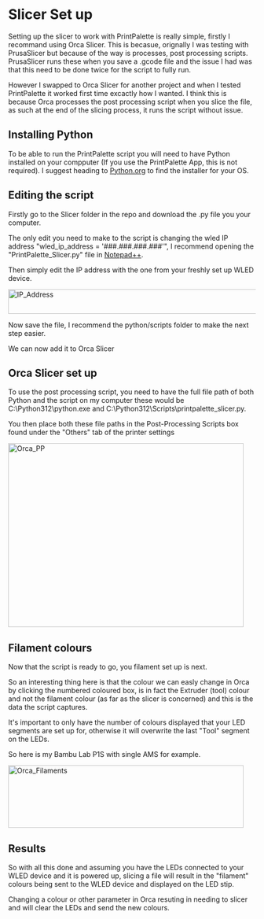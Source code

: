 # Slicer Set up

Setting up the slicer to work with PrintPalette is really simple, firstly I recommand using Orca Slicer. This is becasue, orignally I was testing with PrusaSlicer but because of the way is processes, post processing scripts. PrusaSlicer runs these when you save a .gcode file and the issue I had was that this need to be done twice for the script to fully run.

However I swapped to Orca Slicer for another project and when I tested PrintPalette it worked first time excactly how I wanted. I think this is because Orca processes the post processing script when you slice the file, as such at the end of the slicing process, it runs the script without issue.

## Installing Python

To be able to run the PrintPalette script you will need to have Python installed on your compputer (If you use the PrintPalette App, this is not required). I suggest heading to [Python.org](https://www.python.org/) to find the installer for your OS.

## Editing the script

Firstly go to the Slicer folder in the repo and download the .py file you your computer.

The only edit you need to make to the script is changing the wled IP address "wled_ip_address = '###.###.###.###'", I recommend opening the "PrintPalette_Slicer.py" file in [Notepad++](https://notepad-plus-plus.org/).

Then simply edit the IP address with the one from your freshly set up WLED device.

<img width="774" height="50" alt="IP_Address" src="https://github.com/user-attachments/assets/27eacf77-a08f-4b8e-9f11-be6585c03022" />

Now save the file, I recommend the python/scripts folder to make the next step easier.

We can now add it to Orca Slicer

## Orca Slicer set up

To use the post processing script, you need to have the full file path of both Python and the script on my computer these would be C:\Python312\python.exe and C:\Python312\Scripts\printpalette_slicer.py.

You then place both these file paths in the Post-Processing Scripts box found under the "Others" tab of the printer settings

<img width="479" height="374" alt="Orca_PP" src="https://github.com/user-attachments/assets/bf125251-c450-426e-8da6-a4dbe42d20c8" />

## Filament colours

Now that the script is ready to go, you filament set up is next.

So an interesting thing here is that the colour we can easly change in Orca by clicking the numbered coloured box, is in fact the Extruder (tool) colour and not the filament colour (as far as the slicer is concerned) and this is the data the script captures.

It's important to only have the number of colours displayed that your LED segments are set up for, otherwise it will overwrite the last "Tool" segment on the LEDs.

So here is my Bambu Lab P1S with single AMS for example.

<img width="479" height="127" alt="Orca_Filaments" src="https://github.com/user-attachments/assets/ff50fb4f-d4f5-4179-8185-13add2815d6a" />

## Results

So with all this done and assuming you have the LEDs connected to your WLED device and it is powered up, slicing a file will result in the "filament" colours being sent to the WLED device and displayed on the LED stip.

Changing a colour or other parameter in Orca resuting in needing to slicer and will clear the LEDs and send the new colours.
